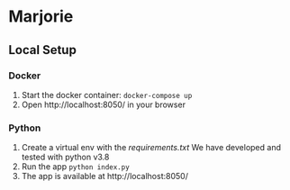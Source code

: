 # Marjorie

## Local Setup
### Docker

1. Start the docker container: `docker-compose up`
2. Open http://localhost:8050/ in your browser

### Python

1. Create a virtual env with the *requirements.txt*
  We have developed and tested with python v3.8
2. Run the app `python index.py`
3. The app is available at http://localhost:8050/
